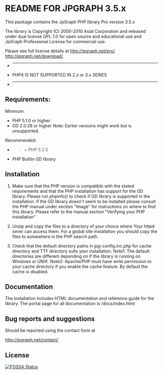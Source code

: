 # README FOR JPGRAPH 3.5.x

This package contains the JpGraph PHP library Pro version 3.5.x

The library is Copyright (C) 2000-2010 Asial Corporatoin and
released under dual license QPL 1.0 for open source and educational
use and JpGraph Professional License for commercial use.

Please see full license details at
http://jpgraph.net/pro/
http://jpgraph.net/download/

-  ***
-  PHP4 IS NOT SUPPORTED IN 2.x or 3.x SERIES
-  ***

## Requirements:

Miminum:

-  PHP 5.1.0 or higher
-  GD 2.0.28 or higher
   Note: Earlier versions might work but is unsupported.

Recommended:

-  > = PHP 5.2.0
-  PHP Builtin GD library

## Installation

1. Make sure that the PHP version is compatible with the stated
   requirements and that the PHP installation has support for
   the GD library. Please run phpinfo() to check if GD library
   is supported in the installation.
   If the GD library doesn't seem to be installed
   please consult the PHP manual under section "Image" for
   instructions on where to find this library. Please refer to
   the manual section "Verifying your PHP installation"

2. Unzip and copy the files to a directory of your choice where Your
   httpd sever can access them.
   For a global site installation you should copy the files to
   somewhere in the PHP search path.

3. Check that the default directory paths in jpg-config.inc.php
   for cache directory and TTF directory suits your installation.
   Note1: The default directories are different depending on if
   the library is running on Windows or UNIX.
   Note2: Apache/PHP must have write permission to your cache
   directory if you enable the cache feature. By default the cache
   is disabled.

## Documentation

The installation includes HTML documentation and reference guide for the
library. The portal page for all documentation is
<YOUR-INSTALLATION-DIRECTORY>/docs/index.html

## Bug reports and suggestions

Should be reported using the contact form at

http://jpgraph.net/contact/

## License

[![FOSSA Status](https://app.fossa.io/api/projects/git%2Bgithub.com%2FHuasoFoundries%2Fjpgraph.svg?type=large)](https://app.fossa.io/projects/git%2Bgithub.com%2FHuasoFoundries%2Fjpgraph?ref=badge_large)
